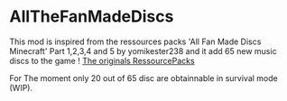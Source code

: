# AllTheFanMadeDiscs

This mod is inspired from the ressources packs 'All Fan Made Discs Minecraft' Part 1,2,3,4 and 5 by yomikester238 and it add 65 new music discs to the game !
[The originals RessourcePacks](https://www.planetminecraft.com/collection/123393/all-the-fan-made-discs/)

For The moment only 20 out of 65 disc are obtainnable in survival mode (WIP).
